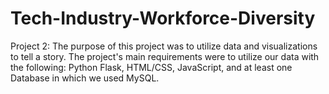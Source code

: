 # Tech-Industry-Workforce-Diversity
Project 2: The purpose of this project was to utilize data and visualizations to tell a story. The project's main requirements were to utilize our data with the following: Python Flask, HTML/CSS, JavaScript, and at least one Database in which we used MySQL.

